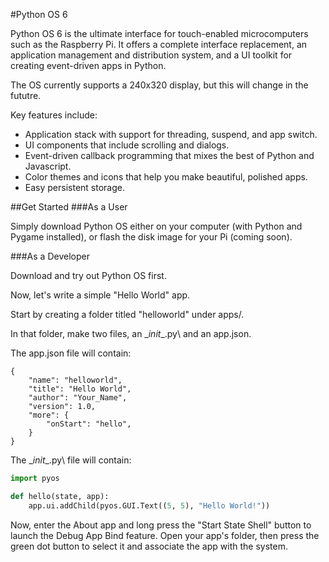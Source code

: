﻿#Python OS 6 

Python OS 6 is the ultimate interface for touch-enabled microcomputers such as the Raspberry Pi. It offers a complete interface replacement, an application management and distribution system, and a UI toolkit for creating event-driven apps in Python.

The OS currently supports a 240x320 display, but this will change in the fututre.

Key features include:
* Application stack with support for threading, suspend, and app switch.
* UI components that include scrolling and dialogs.
* Event-driven callback programming that mixes the best of Python and Javascript.
* Color themes and icons that help you make beautiful, polished apps.
* Easy persistent storage.

##Get Started
###As a User

Simply download Python OS either on your computer (with Python and Pygame installed), or flash the disk image for your Pi (coming soon).

###As a Developer

Download and try out Python OS first.

Now, let's write a simple "Hello World" app.

Start by creating a folder titled "helloworld" under apps/.

In that folder, make two files, an \__init__.py\ and an app.json.

The app.json file will contain:
```
{
	"name": "helloworld",
	"title": "Hello World",
	"author": "Your_Name",
	"version": 1.0,
	"more": {
		"onStart": "hello",
	}
}
```

The \__init__.py\ file will contain:
```python
import pyos

def hello(state, app):
	app.ui.addChild(pyos.GUI.Text((5, 5), "Hello World!"))
```

Now, enter the About app and long press the "Start State Shell" button to launch the Debug App Bind feature. Open your app's folder, then press the green dot button to select it and associate the app with the system. 
